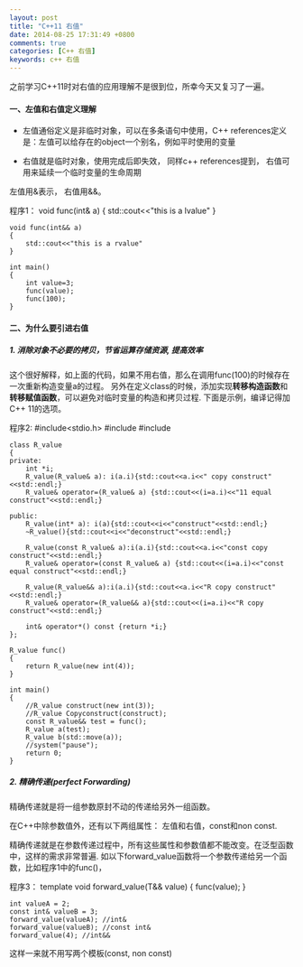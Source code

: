 ```yaml
---
layout: post
title: "C++11 右值"
date: 2014-08-25 17:31:49 +0800
comments: true
categories: [C++ 右值]
keywords: c++ 右值
---
```


   之前学习C++11时对右值的应用理解不是很到位，所幸今天又复习了一遍。

#### 一、左值和右值定义理解

  * 左值通俗定义是非临时对象，可以在多条语句中使用，C++ references定义是：左值可以给存在的object一个别名，例如平时使用的变量

  * 右值就是临时对象，使用完成后即失效， 同样c++ references提到， 右值可用来延续一个临时变量的生命周期

  左值用&表示， 右值用&&。

程序1：
    void func(int& a)
    {
        std::cout<<"this is a lvalue"
    }

    void func(int&& a)
    {
        std::cout<<"this is a rvalue"
    }

    int main()
    {
        int value=3;
        func(value);
        func(100);
    }

#### 二、为什么要引进右值

##### 1. 消除对象不必要的拷贝，节省运算存储资源, 提高效率

   这个很好解释，如上面的代码，如果不用右值，那么在调用func(100)的时候存在一次重新构造变量a的过程。
另外在定义class的时候，添加实现**转移构造函数**和**转移赋值函数**，可以避免对临时变量的构造和拷贝过程. 下面是示例，编译记得加C++ 11的选项。

程序2:
    #include<stdio.h>
    #include<string>
    #include<iostream>

    class R_value
    {
    private:
        int *i;
        R_value(R_value& a): i(a.i){std::cout<<a.i<<" copy construct"<<std::endl;}
        R_value& operator=(R_value& a) {std::cout<<(i=a.i)<<"11 equal construct"<<std::endl;}

    public:
        R_value(int* a): i(a){std::cout<<i<<"construct"<<std::endl;}
        ~R_value(){std::cout<<i<<"deconstruct"<<std::endl;}

        R_value(const R_value& a):i(a.i){std::cout<<a.i<<"const copy construct"<<std::endl;}
        R_value& operator=(const R_value& a) {std::cout<<(i=a.i)<<"const equal construct"<<std::endl;}

        R_value(R_value&& a):i(a.i){std::cout<<a.i<<"R copy construct"<<std::endl;}
        R_value& operator=(R_value&& a){std::cout<<(i=a.i)<<"R copy construct"<<std::endl;}

        int& operator*() const {return *i;}
    };

    R_value func()
    {
        return R_value(new int(4));
    }

    int main()
    {
        //R_value construct(new int(3));
        //R_value Copyconstruct(construct);
        const R_value&& test = func();
        R_value a(test);
        R_value b(std::move(a));
        //system("pause");
        return 0;
    }

##### 2. 精确传递(perfect Forwarding)

  精确传递就是将一组参数原封不动的传递给另外一组函数。

在C++中除参数值外，还有以下两组属性：
  左值和右值，const和non const.

精确传递就是在参数传递过程中，所有这些属性和参数值都不能改变。在泛型函数中，这样的需求非常普遍.
如以下forward_value函数将一个参数传递给另一个函数，比如程序1中的func()，

程序3：
    template<typname T>
    void forward_value(T&& value)
    {
       func(value);
    }

    int valueA = 2;
    const int& valueB = 3;
    forward_value(valueA); //int&
    forward_value(valueB); //const int&
    forward_value(4); //int&&

  这样一来就不用写两个模板(const, non const)
